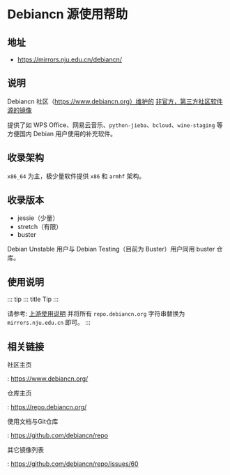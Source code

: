 # Debiancn 源使用帮助

## 地址

-   <https://mirrors.nju.edu.cn/debiancn/>

## 说明

Debiancn 社区（https://www.debiancn.org）维护的
[非官方，第三方社区软件源的镜像](https://repo.debiancn.org/)

提供了如 WPS
Office、网易云音乐、`python-jieba`、`bcloud`、`wine-staging` 等方便国内
Debian 用户使用的补充软件。

## 收录架构

`x86_64` 为主，极少量软件提供 `x86` 和 `armhf` 架构。

## 收录版本

-   jessie（少量）
-   stretch（有限）
-   buster

Debian Unstable 用户与 Debian Testing（目前为 Buster）用户同用 buster
仓库。

## 使用说明

::: tip
::: title
Tip
:::

请参考: [上游使用说明](https://github.com/debiancn/repo) 并将所有
`repo.debiancn.org` 字符串替换为 `mirrors.nju.edu.cn` 即可。
:::

## 相关链接

社区主页

:   <https://www.debiancn.org/>

仓库主页

:   <https://repo.debiancn.org/>

使用文档与Git仓库

:   <https://github.com/debiancn/repo>

其它镜像列表

:   <https://github.com/debiancn/repo/issues/60>
